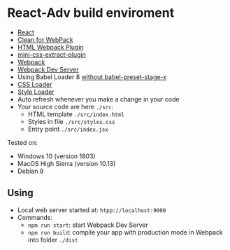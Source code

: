 # React-Adv build enviroment
* [React](https://reactjs.org/)
* [Clean for WebPack](https://github.com/johnagan/clean-webpack-plugin)
* [HTML Webpack Plugin](https://github.com/jantimon/html-webpack-plugin)
* [mini-css-extract-plugin](https://github.com/webpack-contrib/mini-css-extract-plugin)
* [Webpack](https://webpack.js.org/concepts/)
* [Webpack Dev Server](https://webpack.js.org/configuration/dev-server/)
* Using Babel Loader 8 [without babel-preset-stage-x](https://babeljs.io/blog/2018/07/27/removing-babels-stage-presets)
* [CSS Loader](https://github.com/webpack-contrib/css-loader)
* [Style Loader](https://github.com/webpack-contrib/style-loader)
* Auto refresh whenever you make a change in your code
* Your source code are here `./src`:
   * HTML template `./src/index.html`
   * Styles in file `./src/styles.css`
   * Entry point `./src/index.jsx`

Tested on:
* Windows 10 (version 1803)
* MacOS High Sierra (version 10.13)
* Debian 9

## Using
* Local web server started at: `htpp://localhost:9000`
* Commands:
    * `npm run start`: start Webpack Dev Server
    * `npm run build`: compile your app with production mode in Webpack into folder `./dist`
